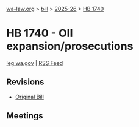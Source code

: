 [wa-law.org](/) > [bill](/bill/) > [2025-26](/bill/2025-26/) > [HB 1740](/bill/2025-26/hb/1740/)

# HB 1740 - OII expansion/prosecutions
[leg.wa.gov](https://app.leg.wa.gov/billsummary?BillNumber=1740&Year=2025&Initiative=false) | [RSS Feed](./rss.xml)

## Revisions
* [Original Bill](1/)

## Meetings